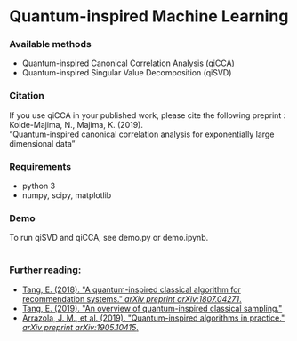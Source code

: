 # Quantum-inspired Machine Learning

### Available methods
* Quantum-inspired Canonical Correlation Analysis (qiCCA)
* Quantum-inspired Singular Value Decomposition (qiSVD)

### Citation
If you use qiCCA in your published work, please cite the following preprint :<br>
Koide-Majima, N., Majima, K. (2019).<br>
“Quantum-inspired canonical correlation analysis for exponentially large dimensional data”<br>

### Requirements
* python 3
* numpy, scipy, matplotlib

### Demo
To run qiSVD and qiCCA, see demo.py or demo.ipynb.<br><br>

### Further reading:
* [Tang, E. (2018). "A quantum-inspired classical algorithm for recommendation systems." _arXiv preprint arXiv:1807.04271_.](https://arxiv.org/abs/1807.04271)
* [Tang, E. (2019). "An overview of quantum-inspired classical sampling."](https://ewintang.com/blog/2019/01/28/an-overview-of-quantum-inspired-sampling/)
* [Arrazola, J. M., et al. (2019). "Quantum-inspired algorithms in practice." _arXiv preprint arXiv:1905.10415_.](https://arxiv.org/abs/1905.10415)
